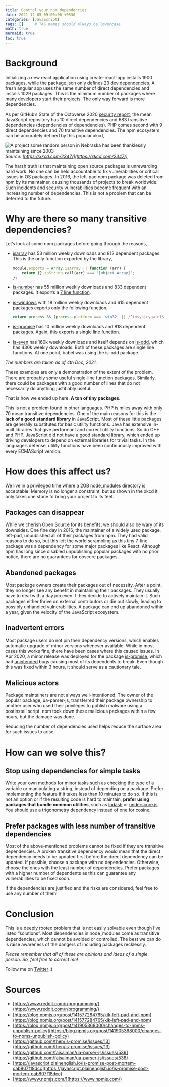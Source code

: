 ```yaml
---
title: Control your npm dependencies
date: 2021-12-05 09:00:00 +0530
categories: [JavaScript]
tags: []     # TAG names should always be lowercase
math: true
mermaid: true
toc: true
---
```


# Background

Initializing a new react application using create-react-app installs 1900 packages, while the package.json only
defines 23 dev dependencies. A fresh angular app uses the same number of direct dependencies and installs 1029
packages. This is the minimum number of packages where many developers start their projects. The only way forward
is more dependencies.

As per GitHub’s State of the Octoverse 2020 [security report](https://www.google.com/url?sa=t&rct=j&q=&esrc=s&source=web&cd=&ved=2ahUKEwjI5Mvg5Lr0AhWfH7cAHTZ7A1YQFnoECA8QAQ&url=https%3A%2F%2Foctoverse.github.com%2Fstatic%2Fgithub-octoverse-2020-security-report.pdf&usg=AOvVaw1UB7Ipca--qRS8EkGI6X8K), the mean JavaScript repository has 10 direct dependencies
and 683 transitive dependencies (dependencies of dependencies). PHP comes second with 9 direct dependencies and 70
transitive dependencies. The npm ecosystem can be accurately defined by this popular xkcd,

![A project some random person in Nebraska has been thanklessly maintaining since 2003](https://miro.medium.com/max/770/0*CSAEGeuhVWNJBw-g.png)
_Source: [https://xkcd.com/2347/](https://xkcd.com/2347/)_

The harsh truth is that maintaining open source packages is unrewarding hard work. No one can be held accountable
to fix vulnerabilities or critical issues in OS packages. In 2016, the left-pad npm package was deleted from npm by
its maintainer, causing thousands of projects to break worldwide. Such incidents and security vulnerabilities become
frequent with an increasing number of dependencies. This is not a problem that can be deferred to the future.

# Why are there so many transitive dependencies?

Let’s look at some npm packages before going through the reasons,

* [isarray](https://www.npmjs.com/package/isarray) has 53 million weekly downloads and 812 dependent packages. This is
    the only function exported by the library,

    ```js
    module.exports = Array.isArray || function (arr) {
        return {}.toString.call(arr) === '[object Array]';
    };
    ```

* [is-number](https://www.npmjs.com/package/isnumber) has 55 million weekly downloads and 833 dependent packages.
    It exports a [7 line function](https://github.com/jonschlinkert/is-number/blob/master/index.js).

* [is-windows](https://www.npmjs.com/package/is-windows) with 18 million weekly downloads and 615 dependent packages
  exports only the following function,

  ```js
  return process && (process.platform === 'win32' || /^(msys|cygwin)$/.test(process.env.OSTYPE));
  ```
* [is-promise](https://www.npmjs.com/package/is-promise) has 10 million weekly downloads and 818 dependent packages.
  Again, this exports a [single line function](https://github.com/then/is-promise/blob/master/index.js).

* [is-even](https://www.npmjs.com/package/is-even) has 160k weekly downloads and itself depends on
  [is-odd](https://www.npmjs.com/package/is-odd), which has 430k weekly downloads. Both of these packages are single
  line functions. At one point, babel was using the is-odd package.

*The numbers are taken as of 4th Dec, 2021.*

These examples are only a demonstration of the extent of the problem. There are probably some useful single-line
function packages. Similarly, there could be packages with a good number of lines that do not necessarily do anything
justifiably useful.

That is how we ended up here. **A ton of tiny packages.**

This is not a problem found in other languages. PHP is miles away with only 70 mean transitive dependencies. One of the
main reasons for this is the **lack of a good standard library** in JavaScript. Most of these little packages are
generally substitutes for basic utility functions. Java has extensive in-built libraries that give performant and
correct utility functions. So do C++ and PHP. JavaScript did not have a good standard library, which ended up driving
developers to depend on external libraries for trivial tasks. In the language’s defense, utility functions have been
continuously improved with every ECMAScript version.

# How does this affect us?

We live in a privileged time where a 2GB node_modules directory is acceptable. Memory is no longer a constraint,
but as shown in the xkcd it only takes one stone to bring your project to its feet.

## Packages can disappear

While we cherish Open Source for its benefits, we should also be wary of its downsides. One fine day in 2016, the
maintainer of a widely used package, left-pad, unpublished all of their packages from npm. They had valid reasons to
do so, but this left the world scrambling as this tiny 7-line package was a dependency for some major packages like
React. Although npm has long since disabled unpublishing popular packages with no prior notice, there are no
guarantees for obscure packages.

## Abandoned packages

Most package owners create their packages out of necessity. After a point, they no longer see any benefit in
maintaining their packages. They usually have to deal with a day job even if they decide to actively maintain it.
Such packages either thrive on external contributors or die out slowly, leading to possibly unhandled vulnerabilities.
A package can end up abandoned within a year, given the velocity of the JavaScript ecosystem.

## Inadvertent errors

Most package users do not pin their dependency versions, which enables automatic upgrade of minor versions whenever
available. While in most cases this works fine, there have been cases where this caused issues. In Apr 2020, a minor
release was deployed for the package [is-promise](https://www.npmjs.com/package/is-promise), which had
[unintended](https://medium.com/@forbeslindesay/is-promise-post-mortem-cab807f18dcc) bugs causing most of its dependents
to break. Even though this was fixed within 3 hours, it should serve as a cautionary tale.

## Malicious actors

Package maintainers are not always well-intentioned. The owner of the popular package, ua-parser-js, transferred their
package ownership to another user who used their privileges to publish malware using a postinstall script. npm took
down these malicious packages within a few hours, but the damage was done.

Reducing the number of dependencies used helps reduce the surface area for such issues to arise.

# How can we solve this?

## Stop using dependencies for simple tasks

Write your own methods for minor tasks such as checking the type of a variable or manipulating a string, instead
of depending on a package. Prefer implementing the feature if it takes less than 10 minutes to do so. If this is not
an option or if the resulting code is hard to maintain, **prefer using packages that bundle common utilities**, such as
[lodash](https://lodash.com/) or [underscore.js](https://underscorejs.org/). You should use a trigonometry dependency
instead of one for cosine.

## Prefer packages with less number of transitive dependencies

Most of the above-mentioned problems cannot be fixed if they are transitive dependencies. A broken transitive dependency
would mean that the direct dependency needs to be updated first before the direct dependency can be updated. If possible,
choose a package with no dependencies. Otherwise, choose the ones with the least number of dependencies. Prefer packages
with a higher number of dependents as this can guarantee any vulnerabilities to be fixed soon.

If the dependencies are justified and the risks are considered, feel free to use any number of them!

# Conclusion

This is a deeply rooted problem that is not easily solvable even though I’ve listed “solutions”. Most dependencies in
node_modules come as transitive dependencies, which cannot be avoided or controlled. The best we can do is raise
awareness of the dangers of including packages recklessly.

*Please remember that all of these are opinions and ideas of a single person. So, feel free to correct me!*

Follow me on [Twitter](https://twitter.com/saihemanth9019) :)

# Sources

* [https://www.reddit.com/r/programming/](https://www.reddit.com/r/programming/)
* [https://blog.npmjs.org/post/141577284765/kik-left-pad-and-npm](https://blog.npmjs.org/post/141577284765/kik-left-pad-and-npm)
* [https://blog.npmjs.org/post/141905368000/changes-to-npms-unpublish-policy](https://blog.npmjs.org/post/141905368000/changes-to-npms-unpublish-policy)
* [https://github.com/then/is-promise/issues/13](https://github.com/then/is-promise/issues/13)
* [https://github.com/faisalman/ua-parser-js/issues/536](https://github.com/faisalman/ua-parser-js/issues/536)
* [https://javascript.plainenglish.io/is-promise-post-mortem-cab807f18dcc](https://javascript.plainenglish.io/is-promise-post-mortem-cab807f18dcc)
* [https://www.npmjs.com/](https://www.npmjs.com/)
